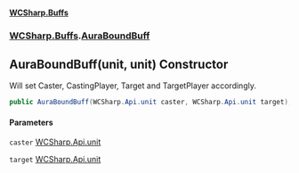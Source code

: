 #### [WCSharp\.Buffs](README.md 'README')
### [WCSharp\.Buffs](WCSharp.Buffs.md 'WCSharp\.Buffs').[AuraBoundBuff](WCSharp.Buffs.AuraBoundBuff.md 'WCSharp\.Buffs\.AuraBoundBuff')

## AuraBoundBuff\(unit, unit\) Constructor

Will set Caster, CastingPlayer, Target and TargetPlayer accordingly\.

```csharp
public AuraBoundBuff(WCSharp.Api.unit caster, WCSharp.Api.unit target);
```
#### Parameters

<a name='WCSharp.Buffs.AuraBoundBuff.AuraBoundBuff(WCSharp.Api.unit,WCSharp.Api.unit).caster'></a>

`caster` [WCSharp\.Api\.unit](https://learn.microsoft.com/en-us/dotnet/api/wcsharp.api.unit 'WCSharp\.Api\.unit')

<a name='WCSharp.Buffs.AuraBoundBuff.AuraBoundBuff(WCSharp.Api.unit,WCSharp.Api.unit).target'></a>

`target` [WCSharp\.Api\.unit](https://learn.microsoft.com/en-us/dotnet/api/wcsharp.api.unit 'WCSharp\.Api\.unit')